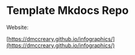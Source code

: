 # Template Mkdocs Repo

Website: 

[https://dmccreary.github.io/infographics/](https://dmccreary.github.io/infographics/)